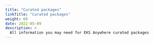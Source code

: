```yaml
---
title: "Curated packages"
linkTitle: "Curated packages"
weight: 60
date: 2022-05-09
description: >
  All information you may need for EKS Anywhere curated packages
---
```

